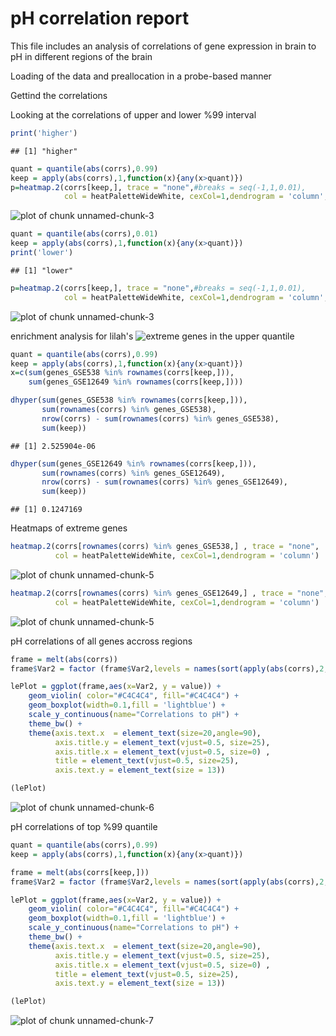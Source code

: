pH correlation report
========================================================


This file includes an analysis of correlations of gene expression in brain to pH in different regions of the brain


Loading of the data and preallocation in a probe-based manner


Gettind the correlations


Looking at the correlations of upper and lower %99 interval

```r
print('higher')
```

```
## [1] "higher"
```

```r
quant = quantile(abs(corrs),0.99)
keep = apply(abs(corrs),1,function(x){any(x>quant)})
p=heatmap.2(corrs[keep,], trace = "none",#breaks = seq(-1,1,0.01),
            col = heatPaletteWideWhite, cexCol=1,dendrogram = 'column',symbreaks=T)
```

![plot of chunk unnamed-chunk-3](figure/unnamed-chunk-3-1.png) 

```r
quant = quantile(abs(corrs),0.01)
keep = apply(abs(corrs),1,function(x){any(x>quant)})
print('lower')
```

```
## [1] "lower"
```

```r
p=heatmap.2(corrs[keep,], trace = "none",#breaks = seq(-1,1,0.01),
            col = heatPaletteWideWhite, cexCol=1,dendrogram = 'column',symbreaks=T)
```

![plot of chunk unnamed-chunk-3](figure/unnamed-chunk-3-2.png) 


enrichment analysis for lilah's ![extreme](http://thumbs.dreamstime.com/x/extreme-adventure-mud-logo-graphic-text-20083928.jpg) genes in the upper quantile


```r
quant = quantile(abs(corrs),0.99)
keep = apply(abs(corrs),1,function(x){any(x>quant)})
x=c(sum(genes_GSE538 %in% rownames(corrs[keep,])), 
    sum(genes_GSE12649 %in% rownames(corrs[keep,])))

dhyper(sum(genes_GSE538 %in% rownames(corrs[keep,])),
       sum(rownames(corrs) %in% genes_GSE538),
       nrow(corrs) - sum(rownames(corrs) %in% genes_GSE538),
       sum(keep))
```

```
## [1] 2.525904e-06
```

```r
dhyper(sum(genes_GSE12649 %in% rownames(corrs[keep,])),
       sum(rownames(corrs) %in% genes_GSE12649),
       nrow(corrs) - sum(rownames(corrs) %in% genes_GSE12649),
       sum(keep))
```

```
## [1] 0.1247169
```

Heatmaps of extreme genes

```r
heatmap.2(corrs[rownames(corrs) %in% genes_GSE538,] , trace = "none",
          col = heatPaletteWideWhite, cexCol=1,dendrogram = 'column')
```

![plot of chunk unnamed-chunk-5](figure/unnamed-chunk-5-1.png) 

```r
heatmap.2(corrs[rownames(corrs) %in% genes_GSE12649,] , trace = "none",
          col = heatPaletteWideWhite, cexCol=1,dendrogram = 'column')
```

![plot of chunk unnamed-chunk-5](figure/unnamed-chunk-5-2.png) 


pH correlations of all genes accross regions

```r
frame = melt(abs(corrs))
frame$Var2 = factor (frame$Var2,levels = names(sort(apply(abs(corrs),2,mean),decreasing=T)))

lePlot = ggplot(frame,aes(x=Var2, y = value)) +
    geom_violin( color="#C4C4C4", fill="#C4C4C4") + 
    geom_boxplot(width=0.1,fill = 'lightblue') + 
    scale_y_continuous(name="Correlations to pH") +
    theme_bw() + 
    theme(axis.text.x  = element_text(size=20,angle=90),
          axis.title.y = element_text(vjust=0.5, size=25),
          axis.title.x = element_text(vjust=0.5, size=0) ,
          title = element_text(vjust=0.5, size=25),
          axis.text.y = element_text(size = 13))

(lePlot)
```

![plot of chunk unnamed-chunk-6](figure/unnamed-chunk-6-1.png) 


pH correlations of top %99 quantile


```r
quant = quantile(abs(corrs),0.99)
keep = apply(abs(corrs),1,function(x){any(x>quant)})

frame = melt(abs(corrs[keep,]))
frame$Var2 = factor (frame$Var2,levels = names(sort(apply(abs(corrs),2,mean),decreasing=T)))

lePlot = ggplot(frame,aes(x=Var2, y = value)) +
    geom_violin( color="#C4C4C4", fill="#C4C4C4") + 
    geom_boxplot(width=0.1,fill = 'lightblue') + 
    scale_y_continuous(name="Correlations to pH") +
    theme_bw() + 
    theme(axis.text.x  = element_text(size=20,angle=90),
          axis.title.y = element_text(vjust=0.5, size=25),
          axis.title.x = element_text(vjust=0.5, size=0) ,
          title = element_text(vjust=0.5, size=25),
          axis.text.y = element_text(size = 13))

(lePlot)
```

![plot of chunk unnamed-chunk-7](figure/unnamed-chunk-7-1.png) 
